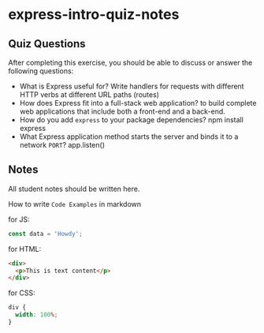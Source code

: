 # express-intro-quiz-notes

## Quiz Questions

After completing this exercise, you should be able to discuss or answer the following questions:

- What is Express useful for?
  Write handlers for requests with different HTTP verbs at different URL paths (routes)
- How does Express fit into a full-stack web application?
  to build complete web applications that include both a front-end and a back-end.
- How do you add `express` to your package dependencies?
  npm install express
- What Express application method starts the server and binds it to a network `PORT`?
  app.listen()

## Notes

All student notes should be written here.

How to write `Code Examples` in markdown

for JS:

```javascript
const data = 'Howdy';
```

for HTML:

```html
<div>
  <p>This is text content</p>
</div>
```

for CSS:

```css
div {
  width: 100%;
}
```
